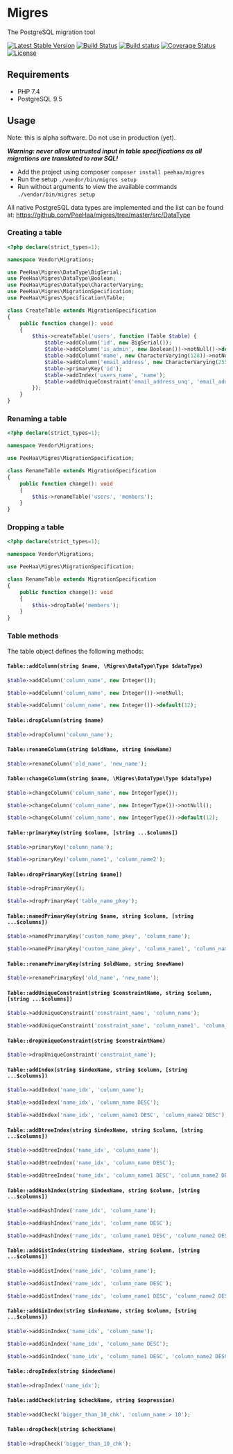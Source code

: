 # Migres

The PostgreSQL migration tool

[![Latest Stable Version](https://poser.pugx.org/peehaa/migres/v/stable)](https://packagist.org/packages/peehaa/migres)
[![Build Status](https://travis-ci.org/PeeHaa/migres.svg?branch=master)](https://travis-ci.org/PeeHaa/migres)
[![Build status](https://ci.appveyor.com/api/projects/status/v5xbvaht1ovey7uh/branch/master?svg=true)](https://ci.appveyor.com/project/PeeHaa/migres/branch/master)
[![Coverage Status](https://coveralls.io/repos/github/PeeHaa/migres/badge.svg?branch=master)](https://coveralls.io/github/PeeHaa/migres?branch=master)
[![License](https://poser.pugx.org/peehaa/migres/license)](https://packagist.org/packages/peehaa/migres)

## Requirements

- PHP 7.4
- PostgreSQL 9.5

## Usage

Note: this is alpha software. Do not use in production (yet).

*__Warning: never allow untrusted input in table specifications as all migrations are translated to raw SQL!__*

- Add the project using composer `composer install peehaa/migres`
- Run the setup `./vendor/bin/migres setup`
- Run without arguments to view the available commands `./vendor/bin/migres setup`

All native PostgreSQL data types are implemented and the list can be found at: https://github.com/PeeHaa/migres/tree/master/src/DataType

### Creating a table

```php
<?php declare(strict_types=1);

namespace Vendor\Migrations;

use PeeHaa\Migres\DataType\BigSerial;
use PeeHaa\Migres\DataType\Boolean;
use PeeHaa\Migres\DataType\CharacterVarying;
use PeeHaa\Migres\MigrationSpecification;
use PeeHaa\Migres\Specification\Table;

class CreateTable extends MigrationSpecification
{
    public function change(): void
    {
        $this->createTable('users', function (Table $table) {
            $table->addColumn('id', new BigSerial());
            $table->addColumn('is_admin', new Boolean())->notNull()->default(false);
            $table->addColumn('name', new CharacterVarying(128))->notNull();
            $table->addColumn('email_address', new CharacterVarying(255))->notNull();
            $table->primaryKey('id');
            $table->addIndex('users_name', 'name');
            $table->addUniqueConstraint('email_address_unq', 'email_address');
        });
    }
}
```

### Renaming a table

```php
<?php declare(strict_types=1);

namespace Vendor\Migrations;

use PeeHaa\Migres\MigrationSpecification;

class RenameTable extends MigrationSpecification
{
    public function change(): void
    {
        $this->renameTable('users', 'members');
    }
}
```

### Dropping a table

```php
<?php declare(strict_types=1);

namespace Vendor\Migrations;

use PeeHaa\Migres\MigrationSpecification;

class RenameTable extends MigrationSpecification
{
    public function change(): void
    {
        $this->dropTable('members');
    }
}
```

### Table methods

The table object defines the following methods:

#### `Table::addColumn(string $name, \Migres\DataType\Type $dataType)`

```php
$table->addColumn('column_name', new Integer());
```

```php
$table->addColumn('column_name', new Integer())->notNull;
```

```php
$table->addColumn('column_name', new Integer())->default(12);
```

#### `Table::dropColumn(string $name)`

```php
$table->dropColumn('column_name');
```

#### `Table::renameColumn(string $oldName, string $newName)`

```php
$table->renameColumn('old_name', 'new_name');
```

#### `Table::changeColumn(string $name, \Migres\DataType\Type $dataType)`

```php
$table->changeColumn('column_name', new IntegerType());
```

```php
$table->changeColumn('column_name', new IntegerType())->notNull();
```

```php
$table->changeColumn('column_name', new IntegerType())->default(12);
```

#### `Table::primaryKey(string $column, [string ...$columns])`

```php
$table->primaryKey('column_name');
```

```php
$table->primaryKey('column_name1', 'column_name2');
```

#### `Table::dropPrimaryKey([string $name])`

```php
$table->dropPrimaryKey();
```

```php
$table->dropPrimaryKey('table_name_pkey');
```

#### `Table::namedPrimaryKey(string $name, string $column, [string ...$columns])`

```php
$table->namedPrimaryKey('custom_name_pkey', 'column_name');
```

```php
$table->namedPrimaryKey('custom_name_pkey', 'column_name1', 'column_name2');
```

#### `Table::renamePrimaryKey(string $oldName, string $newName)`

```php
$table->renamePrimaryKey('old_name', 'new_name');
```

#### `Table::addUniqueConstraint(string $constraintName, string $column, [string ...$columns])`

```php
$table->addUniqueConstraint('constraint_name', 'column_name');
```

```php
$table->addUniqueConstraint('constraint_name', 'column_name1', 'column_name2');
```

#### `Table::dropUniqueConstraint(string $constraintName)`

```php
$table->dropUniqueConstraint('constraint_name');
```

#### `Table::addIndex(string $indexName, string $column, [string ...$columns])`

```php
$table->addIndex('name_idx', 'column_name');
```

```php
$table->addIndex('name_idx', 'column_name DESC');
```

```php
$table->addIndex('name_idx', 'column_name1 DESC', 'column_name2 DESC');
```

#### `Table::addBtreeIndex(string $indexName, string $column, [string ...$columns])`

```php
$table->addBtreeIndex('name_idx', 'column_name');
```

```php
$table->addBtreeIndex('name_idx', 'column_name DESC');
```

```php
$table->addBtreeIndex('name_idx', 'column_name1 DESC', 'column_name2 DESC');
```

#### `Table::addHashIndex(string $indexName, string $column, [string ...$columns])`

```php
$table->addHashIndex('name_idx', 'column_name');
```

```php
$table->addHashIndex('name_idx', 'column_name DESC');
```

```php
$table->addHashIndex('name_idx', 'column_name1 DESC', 'column_name2 DESC');
```

#### `Table::addGistIndex(string $indexName, string $column, [string ...$columns])`

```php
$table->addGistIndex('name_idx', 'column_name');
```

```php
$table->addGistIndex('name_idx', 'column_name DESC');
```

```php
$table->addGistIndex('name_idx', 'column_name1 DESC', 'column_name2 DESC');
```

#### `Table::addGinIndex(string $indexName, string $column, [string ...$columns])`

```php
$table->addGinIndex('name_idx', 'column_name');
```

```php
$table->addGinIndex('name_idx', 'column_name DESC');
```

```php
$table->addGinIndex('name_idx', 'column_name1 DESC', 'column_name2 DESC');
```

#### `Table::dropIndex(string $indexName)`

```php
$table->dropIndex('name_idx');
```

#### `Table::addCheck(string $checkName, string $expression)`

```php
$table->addCheck('bigger_than_10_chk', 'column_name > 10');
```

#### `Table::dropCheck(string $checkName)`

```php
$table->dropCheck('bigger_than_10_chk');
```
